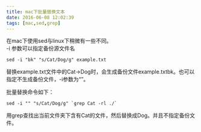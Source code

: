 ```yaml
---
title: mac下批量替换文本
date: 2016-06-08 12:02:39
tags: [mac,sed,grep]
---
```

在mac下使用sed与linux下稍微有一些不同。  
-i 参数可以指定备份源文件名  

    sed -i "bk" "s/Cat/Dog/g" example.txt

替换example.txt文件中的Cat->Dog时，会生成备份文件example.txtbk。也可以指定不生成备份文件，-i参数为“”。

批量替换命令如下：  

    sed -i "" "s/Cat/Dog/g" `grep Cat -rl ./`

用grep查找出当前文件夹下含有Cat的文件，然后替换成Dog。并且不指定备份文件。
